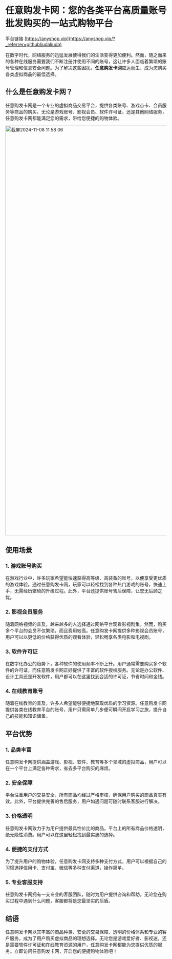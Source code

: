 # 任意购发卡网：您的各类平台高质量账号批发购买的一站式购物平台

平台链接 [https://anyshop.vip](https://anyshop.vip/?_referrer=githubliudaliuda)

在数字时代，网络服务的迅猛发展使得我们的生活变得更加便利。然而，随之而来的各种在线服务需要我们不断注册并使用不同的账号，这让许多人面临着繁琐的账号管理和信息安全问题。为了解决这些困扰，**任意购发卡网**应运而生，成为您购买各类虚拟商品的最佳选择。

## 什么是任意购发卡网？

任意购发卡网是一个专业的虚拟商品交易平台，提供各类账号、游戏点卡、会员服务等商品的购买。无论是游戏账号、影视会员、软件许可证，还是其他网络服务，任意购发卡网都能满足您的需求，带给您便捷的购物体验。


<img width="1277" alt="截屏2024-11-08 11 58 06" src="https://github.com/user-attachments/assets/c3b95309-fc1e-4b1c-8917-6c952062a20f">


## 使用场景

### 1. **游戏账号购买**

在游戏行业中，许多玩家希望能快速获得高等级、高装备的账号，以便享受更优质的游戏体验。通过任意购发卡网，玩家可以轻松找到各种热门游戏的账号，快速上手，无需经历繁琐的升级过程。此外，平台还提供账号售后保障，让您无后顾之忧。

### 2. **影视会员服务**

随着网络视频的普及，越来越多的人选择通过网络平台观看影视剧集。然而，购买多个平台的会员不仅繁琐，而且费用较高。任意购发卡网提供多种影视会员账号，用户可以以更低的价格获得优质的观看体验，轻松畅享各类电影和电视剧。

### 3. **软件许可证**

在数字化办公的趋势下，各种软件的使用频率不断上升。用户通常需要购买多个软件的许可证，而任意购发卡网正好提供了丰富的软件授权服务。无论是办公软件、设计工具还是开发软件，用户都可以在这里找到合适的许可证，节省时间和金钱。

### 4. **在线教育账号**

随着在线教育的普及，许多人希望能够便捷地获取优质的学习资源。任意购发卡网提供各类在线教育平台的账号，用户只需简单几步便可瞬间开启学习之旅，提升自己的技能和知识储备。

## 平台优势

### 1. **品类丰富**

任意购发卡网提供涵盖游戏、影视、软件、教育等多个领域的虚拟商品，用户可以在一个平台上满足各种需求，省去多平台购买的麻烦。

### 2. **安全保障**

平台注重用户的交易安全，所有商品均经过严格审核，确保用户购买的商品真实有效。此外，平台提供完善的售后服务，用户如遇问题可随时联系客服进行解决。

### 3. **价格透明**

任意购发卡网致力于为用户提供最具性价比的商品，平台上的所有商品价格透明，绝无隐性消费。用户可以在这里轻松找到最实惠的选择。

### 4. **便捷的支付方式**

为了提升用户的购物体验，任意购发卡网支持多种支付方式，用户可以根据自己的习惯选择信用卡、支付宝、微信等多种支付渠道，操作简单。

### 5. **专业客服支持**

任意购发卡网拥有一支专业的客服团队，随时为用户提供咨询和帮助。无论您在购买过程中遇到什么问题，客服都将是您最坚实的后盾。

## 结语

任意购发卡网以其丰富的商品种类、安全的交易保障、透明的价格体系和专业的客户服务，成为了用户购买虚拟商品的理想选择。无论您是游戏爱好者、影视迷，还是需要软件许可证和在线教育资源的用户，任意购发卡网都能为您提供优质的服务。立即访问任意购发卡网，开启您的便捷购物体验吧！

